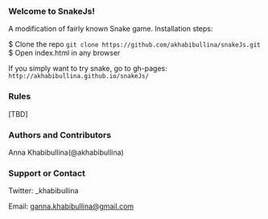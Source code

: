 ### Welcome to SnakeJs!
A modification of fairly known Snake game.
Installation steps:

$ Clone the repo ``` git clone https://github.com/akhabibullina/snakeJs.git ```
$ Open index.html in any browser

If you simply want to try snake, go to gh-pages:
``` http://akhabibullina.github.io/snakeJs/ ```

### Rules
[TBD]

### Authors and Contributors
Anna Khabibullina(@akhabibullina)

### Support or Contact
Twitter: _khabibullina

Email: ganna.khabibullina@gmail.com
